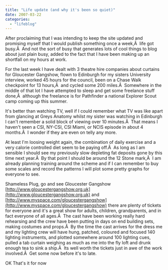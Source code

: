 ```yaml
---
title: "Life update (and why it's been so quiet)"
date: 2007-03-22
categories: 
  - "lifeblog"
---
```


After proclaiming that I was intending to keep the site updated and promising myself that I would publish something once a week,Â  life got busy.Â  And not the sort of busy that generates lots of cool things to blog about just plain busy, added to the fact that I have been making up an shortfall on my hours at work.

For the last week I have dealt with 3 theatre hire companies about curtains for Gloucester Gangshow, flown to Edinburgh for my sisters University interview, worked 45 hours for the council, been on a Chase Walk checkpoint for 13 hours,Â  and cycled some 200 miles.Â  Somewhere in the middle of that lot I have attempted to sleep and get some freelance stuff done,Â  although the freelance is for Pathfinder a national Explorer Scout camp coming up this summer.

It's better than watching TV, well if I could remember what TV was like apart from glancing at Greys Anatomy whilst my sister was watching in Edinburgh I can't remember a solid block of viewing over 10 minutes.Â  That means I haven't seen a CSI, NY-CSI, CSI Miami, or NCIS episode in about 4 months.Â  I wonder if they are even on telly any more.

At least I'm loosing weight again, the combination of daily exercise and a very calorie controlled diet seem to be paying off.Â  As long as I am sensible I should see my previously slow depleting fat deposits gone by this time next year.Â  By that point I should be around the 12 Stone mark,Â  I am already planning training around the scheme and if I can remember to buy some scales and record the patterns I will plot some pretty graphs for everyone to see.

Shameless Plug, go and see Gloucester Gangshow [http://www.gloucestergangshow.org.uk](http://www.gloucestergangshow.org.uk) and [http://www.myspace.com/gloucestergangshow](http://www.myspace.com/gloucestergangshow) there are plenty of tickets for everyone and it's a great show for adults, children, grandparents, and in fact everyone of all ages.Â  The cast have been working really hard rehearsing and the crew have been putting in days on end building sets, making costumes and props.Â  By the time the cast arrives for the dress me and my lighting crew will have hung, patched, coloured and focused 140 lighting instruments, and plotted somewhere around 100 lighting cues, pulled a tab curtain weighing as much as me into the fly loft and drunk enough tea to sink a ship.Â  Its well worth the tickets just in awe of the work involved.Â  Get some now before it's to late.

OK That's it for now
